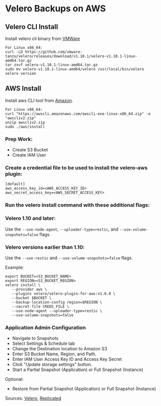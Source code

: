 # Velero Backups on AWS

## Velero CLI Install

Install velero cli binary from [VMWare](https://github.com/vmware-tanzu/velero/releases)

```
For Linux x86_64:
curl -LO https://github.com/vmware-tanzu/velero/releases/download/v1.10.1/velero-v1.10.1-linux-amd64.tar.gz
tar zxvf velero-v1.10.1-linux-amd64.tar.gz
sudo mv velero-v1.10.1-linux-amd64/velero /usr/local/bin/velero
velero version
```

## AWS Install

Install aws CLI tool from [Amazon](https://docs.aws.amazon.com/cli/latest/userguide/getting-started-install.html).

```
For Linux x86_64:
curl "https://awscli.amazonaws.com/awscli-exe-linux-x86_64.zip" -o "awscliv2.zip"
unzip awscliv2.zip
sudo ./aws/install
```

### Prep Work:

- Create S3 Bucket
- Create IAM User

### Create a credential file to be used to install the velero-aws plugin:

```
[default]
aws_access_key_id=<AWS_ACCESS_KEY_ID>
aws_secret_access_key=<AWS_SECRET_ACCESS_KEY>
```

### Run the velero install command with these additional flags:

### Velero 1.10 and later:

Use the `--use-node-agent`, `--uploader-type=restic`, and `--use-volume-snapshots=false` flags.

### Velero versions earlier than 1.10:

Use the `--use-restic` and `--use-volume-snapshots=false` flags.

Example:

```
export BUCKET=<S3_BUCKET_NAME>
export REGION=<S3_BUCKET_REGION>
velero install \
   --provider aws \
   --plugins velero/velero-plugin-for-aws:v1.6.0 \
   --bucket $BUCKET \
   --backup-location-config region=$REGION \
   --secret-file CREDS_FILE \
   --use-node-agent --uploader-type=restic \
   --use-volume-snapshots=false
```

### Application Admin Configuration

- Navigate to Snapshots
- Select Settings & Schedule tab
- Change the Destination location to Amazon S3
- Enter S3 Bucket Name, Region, and Path.
- Enter IAM User Access Key ID and Access Key Secret
- Click "Update storage settings" button.
- Start a Partial Snapshot (Application) or Full Snapshot (Instance)

Optional:

- Restore from Partial Snapshot (Application) or Full Snapshot (Instance)

Sources: [Velero](https://github.com/vmware-tanzu/velero-plugin-for-aws#setup), [Replicated](https://docs.replicated.com/enterprise/snapshots-storage-destinations#configure-aws-storage-for-online-environments)
